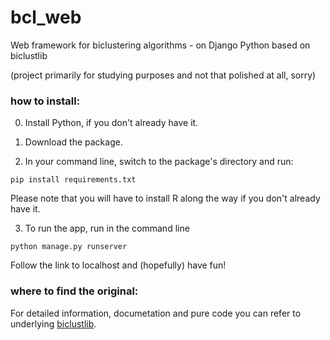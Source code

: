 # bcl_web
Web framework for biclustering algorithms - on Django Python based on biclustlib

(project primarily for studying purposes and not that polished at all, sorry)

### how to install:

0) Install Python, if you don't already have it.

1) Download the package.

2) In your command line, switch to the package's directory and run:

`pip install requirements.txt`

Please note that you will have to install R along the way if you don't already have it.

3) To run the app, run in the command line

 `python manage.py runserver`
 
 Follow the link to localhost and (hopefully) have fun!
 
 ### where to find the original:
 For detailed information, documetation and pure code you can refer to underlying [biclustlib](https://github.com/nikitasigal/biclustlib).
